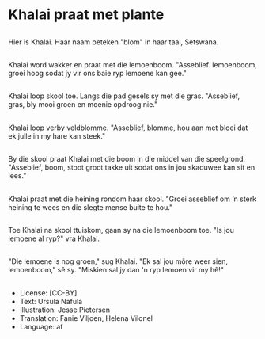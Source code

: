 # Khalai praat met plante

##
Hier is Khalai. Haar naam beteken "blom" in haar taal, Setswana.

##
Khalai word wakker en praat met die lemoenboom. "Asseblief. lemoenboom, groei hoog sodat jy vir ons baie ryp lemoene kan gee."

##
Khalai loop skool toe. Langs die pad gesels sy met die gras. "Asseblief, gras, bly mooi groen en moenie opdroog nie."

##
Khalai loop verby veldblomme. "Asseblief, blomme, hou aan met bloei dat ek julle in my hare kan steek."

##
By die skool praat Khalai met die boom in die middel van die speelgrond. "Asseblief, boom, stoot groot takke uit sodat ons in jou skaduwee kan sit en lees."

##
Khalai praat met die heining rondom haar skool. "Groei asseblief om ‘n sterk heining te wees en die slegte mense buite te hou."

##
Toe Khalai na skool ttuiskom, gaan sy na die lemoenboom toe. "Is jou lemoene al ryp?" vra Khalai.

##
"Die lemoene is nog groen," sug Khalai. "Ek sal jou môre weer sien, lemoenboom," sê sy. "Miskien sal jy dan 'n ryp lemoen vir my hê!"

##
* License: [CC-BY]
* Text: Ursula Nafula
* Illustration: Jesse Pietersen
* Translation: Fanie Viljoen, Helena Vilonel
* Language: af
